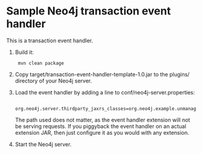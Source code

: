 Sample Neo4j transaction event handler
======================================

This is a transaction event handler.

1. Build it: 

        mvn clean package

2. Copy target/transaction-event-handler-template-1.0.jar to the plugins/ directory of your Neo4j server.

3. Load the event handler by adding a line to conf/neo4j-server.properties:

        org.neo4j.server.thirdparty_jaxrs_classes=org.neo4j.example.unmanagedextension=/dummyPath

   The path used does not matter, as the event handler extension will not be serving requests. If you piggyback
   the event handler on an actual extension JAR, then just configure it as you would with any extension.

4. Start the Neo4j server.

